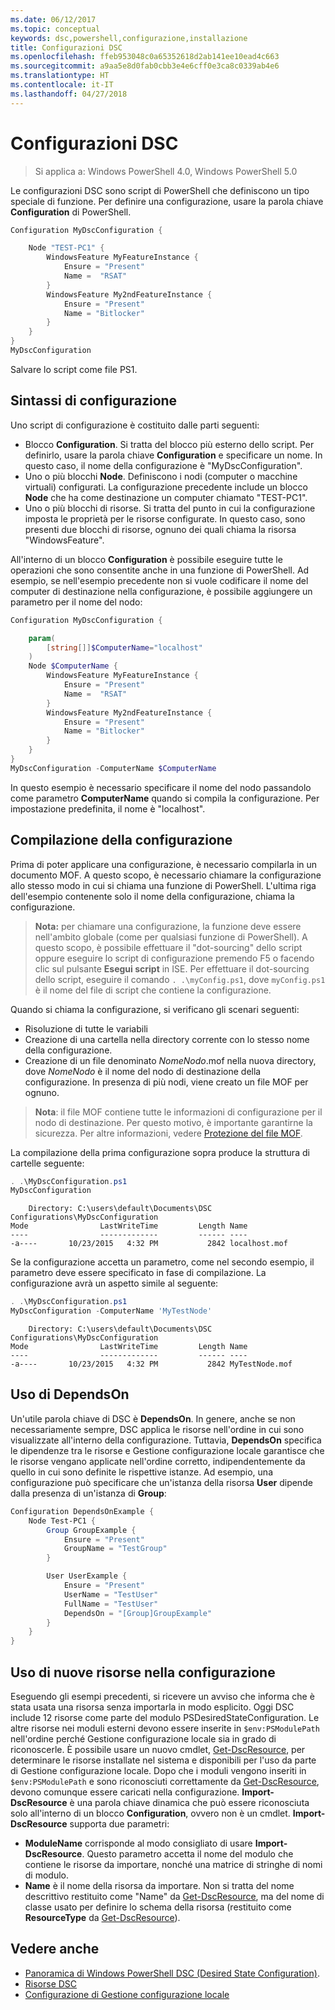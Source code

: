 ```yaml
---
ms.date: 06/12/2017
ms.topic: conceptual
keywords: dsc,powershell,configurazione,installazione
title: Configurazioni DSC
ms.openlocfilehash: ffeb953048c0a65352618d2ab141ee10ead4c663
ms.sourcegitcommit: a9aa5e8d0fab0cbb3e4e6cff0e3ca8c0339ab4e6
ms.translationtype: HT
ms.contentlocale: it-IT
ms.lasthandoff: 04/27/2018
---
```

# <a name="dsc-configurations"></a>Configurazioni DSC

>Si applica a: Windows PowerShell 4.0, Windows PowerShell 5.0

Le configurazioni DSC sono script di PowerShell che definiscono un tipo speciale di funzione.
Per definire una configurazione, usare la parola chiave **Configuration** di PowerShell.

```powershell
Configuration MyDscConfiguration {

    Node "TEST-PC1" {
        WindowsFeature MyFeatureInstance {
            Ensure = "Present"
            Name =  "RSAT"
        }
        WindowsFeature My2ndFeatureInstance {
            Ensure = "Present"
            Name = "Bitlocker"
        }
    }
}
MyDscConfiguration

```

Salvare lo script come file PS1.

## <a name="configuration-syntax"></a>Sintassi di configurazione

Uno script di configurazione è costituito dalle parti seguenti:

- Blocco **Configuration**. Si tratta del blocco più esterno dello script. Per definirlo, usare la parola chiave **Configuration** e specificare un nome. In questo caso, il nome della configurazione è "MyDscConfiguration".
- Uno o più blocchi **Node**. Definiscono i nodi (computer o macchine virtuali) configurati. La configurazione precedente include un blocco **Node** che ha come destinazione un computer chiamato "TEST-PC1".
- Uno o più blocchi di risorse. Si tratta del punto in cui la configurazione imposta le proprietà per le risorse configurate. In questo caso, sono presenti due blocchi di risorse, ognuno dei quali chiama la risorsa "WindowsFeature".

All'interno di un blocco **Configuration** è possibile eseguire tutte le operazioni che sono consentite anche in una funzione di PowerShell. Ad esempio, se nell'esempio precedente non si vuole codificare il nome del computer di destinazione nella configurazione, è possibile aggiungere un parametro per il nome del nodo:

```powershell
Configuration MyDscConfiguration {

    param(
        [string[]]$ComputerName="localhost"
    )
    Node $ComputerName {
        WindowsFeature MyFeatureInstance {
            Ensure = "Present"
            Name =  "RSAT"
        }
        WindowsFeature My2ndFeatureInstance {
            Ensure = "Present"
            Name = "Bitlocker"
        }
    }
}
MyDscConfiguration -ComputerName $ComputerName

```

In questo esempio è necessario specificare il nome del nodo passandolo come parametro **ComputerName** quando si compila la configurazione. Per impostazione predefinita, il nome è "localhost".

## <a name="compiling-the-configuration"></a>Compilazione della configurazione

Prima di poter applicare una configurazione, è necessario compilarla in un documento MOF.
A questo scopo, è necessario chiamare la configurazione allo stesso modo in cui si chiama una funzione di PowerShell.
L'ultima riga dell'esempio contenente solo il nome della configurazione, chiama la configurazione.

>**Nota:** per chiamare una configurazione, la funzione deve essere nell'ambito globale (come per qualsiasi funzione di PowerShell).
>A questo scopo, è possibile effettuare il "dot-sourcing" dello script oppure eseguire lo script di configurazione premendo F5 o facendo clic sul pulsante **Esegui script** in ISE.
>Per effettuare il dot-sourcing dello script, eseguire il comando `. .\myConfig.ps1`, dove `myConfig.ps1` è il nome del file di script che contiene la configurazione.

Quando si chiama la configurazione, si verificano gli scenari seguenti:

- Risoluzione di tutte le variabili
- Creazione di una cartella nella directory corrente con lo stesso nome della configurazione.
- Creazione di un file denominato _NomeNodo_.mof nella nuova directory, dove _NomeNodo_ è il nome del nodo di destinazione della configurazione.
    In presenza di più nodi, viene creato un file MOF per ognuno.

>**Nota**: il file MOF contiene tutte le informazioni di configurazione per il nodo di destinazione. Per questo motivo, è importante garantirne la sicurezza.
>Per altre informazioni, vedere [Protezione del file MOF](secureMOF.md).

La compilazione della prima configurazione sopra produce la struttura di cartelle seguente:

```powershell
. .\MyDscConfiguration.ps1
MyDscConfiguration
```

```
    Directory: C:\users\default\Documents\DSC Configurations\MyDscConfiguration
Mode                LastWriteTime         Length Name
----                -------------         ------ ----
-a----       10/23/2015   4:32 PM           2842 localhost.mof
```

Se la configurazione accetta un parametro, come nel secondo esempio, il parametro deve essere specificato in fase di compilazione. La configurazione avrà un aspetto simile al seguente:

```powershell
. .\MyDscConfiguration.ps1
MyDscConfiguration -ComputerName 'MyTestNode'
```

```
    Directory: C:\users\default\Documents\DSC Configurations\MyDscConfiguration
Mode                LastWriteTime         Length Name
----                -------------         ------ ----
-a----       10/23/2015   4:32 PM           2842 MyTestNode.mof
```

## <a name="using-dependson"></a>Uso di DependsOn

Un'utile parola chiave di DSC è **DependsOn**. In genere, anche se non necessariamente sempre, DSC applica le risorse nell'ordine in cui sono visualizzate all'interno della configurazione.
Tuttavia, **DependsOn** specifica le dipendenze tra le risorse e Gestione configurazione locale garantisce che le risorse vengano applicate nell'ordine corretto, indipendentemente da quello in cui sono definite le rispettive istanze.
Ad esempio, una configurazione può specificare che un'istanza della risorsa **User** dipende dalla presenza di un'istanza di **Group**:

```powershell
Configuration DependsOnExample {
    Node Test-PC1 {
        Group GroupExample {
            Ensure = "Present"
            GroupName = "TestGroup"
        }

        User UserExample {
            Ensure = "Present"
            UserName = "TestUser"
            FullName = "TestUser"
            DependsOn = "[Group]GroupExample"
        }
    }
}

```

## <a name="using-new-resources-in-your-configuration"></a>Uso di nuove risorse nella configurazione

Eseguendo gli esempi precedenti, si ricevere un avviso che informa che è stata usata una risorsa senza importarla in modo esplicito.
Oggi DSC include 12 risorse come parte del modulo PSDesiredStateConfiguration.
Le altre risorse nei moduli esterni devono essere inserite in `$env:PSModulePath` nell'ordine perché Gestione configurazione locale sia in grado di riconoscerle.
È possibile usare un nuovo cmdlet, [Get-DscResource](https://technet.microsoft.com/library/dn521625.aspx), per determinare le risorse installate nel sistema e disponibili per l'uso da parte di Gestione configurazione locale.
Dopo che i moduli vengono inseriti in `$env:PSModulePath` e sono riconosciuti correttamente da [Get-DscResource](https://technet.microsoft.com/library/dn521625.aspx), devono comunque essere caricati nella configurazione.
**Import-DscResource** è una parola chiave dinamica che può essere riconosciuta solo all'interno di un blocco **Configuration**, ovvero non è un cmdlet.
**Import-DscResource** supporta due parametri:
- **ModuleName** corrisponde al modo consigliato di usare **Import-DscResource**. Questo parametro accetta il nome del modulo che contiene le risorse da importare, nonché una matrice di stringhe di nomi di modulo.
- **Name** è il nome della risorsa da importare. Non si tratta del nome descrittivo restituito come "Name" da [Get-DscResource](https://technet.microsoft.com/library/dn521625.aspx), ma del nome di classe usato per definire lo schema della risorsa (restituito come **ResourceType** da [Get-DscResource](https://technet.microsoft.com/library/dn521625.aspx)).

## <a name="see-also"></a>Vedere anche
* [Panoramica di Windows PowerShell DSC (Desired State Configuration)](overview.md).
* [Risorse DSC](resources.md)
* [Configurazione di Gestione configurazione locale](metaConfig.md)
